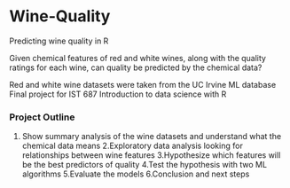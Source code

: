 # Wine-Quality
Predicting wine quality in R

Given chemical features of red and white wines, along with the quality ratings for each wine, can
quality be predicted by the chemical data? 

Red and white wine datasets were taken from the UC Irvine ML database
Final project for IST 687 Introduction to data science with R

### Project Outline
1. Show summary analysis of the wine datasets and understand what the chemical data means
2.Exploratory data analysis looking for relationships between wine features
3.Hypothesize which features will be the best predictors of quality
4.Test the hypothesis with two ML algorithms
5.Evaluate the models
6.Conclusion and next steps

